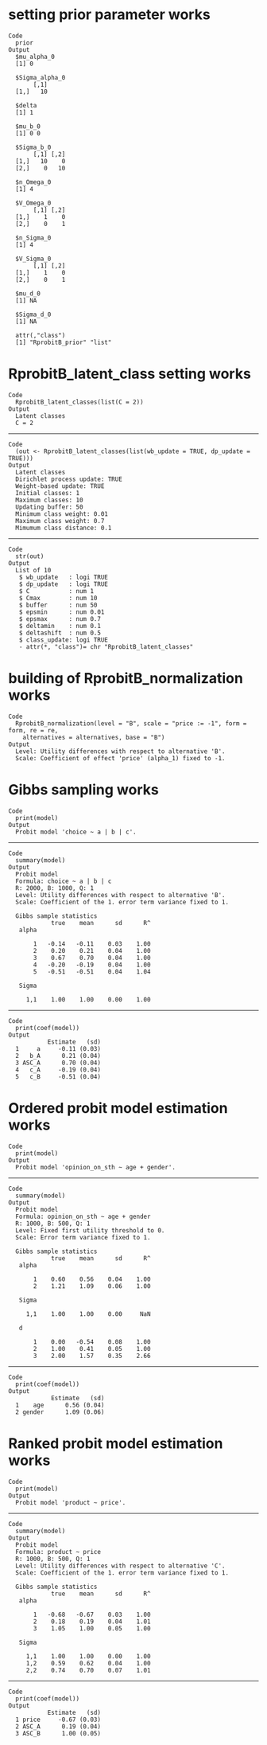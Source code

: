 # setting prior parameter works

    Code
      prior
    Output
      $mu_alpha_0
      [1] 0
      
      $Sigma_alpha_0
           [,1]
      [1,]   10
      
      $delta
      [1] 1
      
      $mu_b_0
      [1] 0 0
      
      $Sigma_b_0
           [,1] [,2]
      [1,]   10    0
      [2,]    0   10
      
      $n_Omega_0
      [1] 4
      
      $V_Omega_0
           [,1] [,2]
      [1,]    1    0
      [2,]    0    1
      
      $n_Sigma_0
      [1] 4
      
      $V_Sigma_0
           [,1] [,2]
      [1,]    1    0
      [2,]    0    1
      
      $mu_d_0
      [1] NA
      
      $Sigma_d_0
      [1] NA
      
      attr(,"class")
      [1] "RprobitB_prior" "list"          

# RprobitB_latent_class setting works

    Code
      RprobitB_latent_classes(list(C = 2))
    Output
      Latent classes
      C = 2 

---

    Code
      (out <- RprobitB_latent_classes(list(wb_update = TRUE, dp_update = TRUE)))
    Output
      Latent classes
      Dirichlet process update: TRUE 
      Weight-based update: TRUE 
      Initial classes: 1 
      Maximum classes: 10 
      Updating buffer: 50 
      Minimum class weight: 0.01 
      Maximum class weight: 0.7 
      Mimumum class distance: 0.1 

---

    Code
      str(out)
    Output
      List of 10
       $ wb_update   : logi TRUE
       $ dp_update   : logi TRUE
       $ C           : num 1
       $ Cmax        : num 10
       $ buffer      : num 50
       $ epsmin      : num 0.01
       $ epsmax      : num 0.7
       $ deltamin    : num 0.1
       $ deltashift  : num 0.5
       $ class_update: logi TRUE
       - attr(*, "class")= chr "RprobitB_latent_classes"

# building of RprobitB_normalization works

    Code
      RprobitB_normalization(level = "B", scale = "price := -1", form = form, re = re,
        alternatives = alternatives, base = "B")
    Output
      Level: Utility differences with respect to alternative 'B'.
      Scale: Coefficient of effect 'price' (alpha_1) fixed to -1.

# Gibbs sampling works

    Code
      print(model)
    Output
      Probit model 'choice ~ a | b | c'.

---

    Code
      summary(model)
    Output
      Probit model
      Formula: choice ~ a | b | c 
      R: 2000, B: 1000, Q: 1
      Level: Utility differences with respect to alternative 'B'.
      Scale: Coefficient of the 1. error term variance fixed to 1.
      
      Gibbs sample statistics
                true    mean      sd      R^
       alpha
                                            
           1   -0.14   -0.11    0.03    1.00
           2    0.20    0.21    0.04    1.00
           3    0.67    0.70    0.04    1.00
           4   -0.20   -0.19    0.04    1.00
           5   -0.51   -0.51    0.04    1.04
      
       Sigma
                                            
         1,1    1.00    1.00    0.00    1.00

---

    Code
      print(coef(model))
    Output
               Estimate   (sd)
      1     a     -0.11 (0.03)
      2   b_A      0.21 (0.04)
      3 ASC_A      0.70 (0.04)
      4   c_A     -0.19 (0.04)
      5   c_B     -0.51 (0.04)

# Ordered probit model estimation works

    Code
      print(model)
    Output
      Probit model 'opinion_on_sth ~ age + gender'.

---

    Code
      summary(model)
    Output
      Probit model
      Formula: opinion_on_sth ~ age + gender 
      R: 1000, B: 500, Q: 1
      Level: Fixed first utility threshold to 0.
      Scale: Error term variance fixed to 1.
      
      Gibbs sample statistics
                true    mean      sd      R^
       alpha
                                            
           1    0.60    0.56    0.04    1.00
           2    1.21    1.09    0.06    1.00
      
       Sigma
                                            
         1,1    1.00    1.00    0.00     NaN
      
       d
                                            
           1    0.00   -0.54    0.08    1.00
           2    1.00    0.41    0.05    1.00
           3    2.00    1.57    0.35    2.66

---

    Code
      print(coef(model))
    Output
                Estimate   (sd)
      1    age      0.56 (0.04)
      2 gender      1.09 (0.06)

# Ranked probit model estimation works

    Code
      print(model)
    Output
      Probit model 'product ~ price'.

---

    Code
      summary(model)
    Output
      Probit model
      Formula: product ~ price 
      R: 1000, B: 500, Q: 1
      Level: Utility differences with respect to alternative 'C'.
      Scale: Coefficient of the 1. error term variance fixed to 1.
      
      Gibbs sample statistics
                true    mean      sd      R^
       alpha
                                            
           1   -0.68   -0.67    0.03    1.00
           2    0.18    0.19    0.04    1.01
           3    1.05    1.00    0.05    1.00
      
       Sigma
                                            
         1,1    1.00    1.00    0.00    1.00
         1,2    0.59    0.62    0.04    1.00
         2,2    0.74    0.70    0.07    1.01

---

    Code
      print(coef(model))
    Output
               Estimate   (sd)
      1 price     -0.67 (0.03)
      2 ASC_A      0.19 (0.04)
      3 ASC_B      1.00 (0.05)

